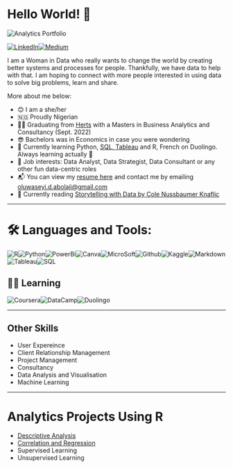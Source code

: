 # Hello World! 👋  

![Analytics Portfolio](https://user-images.githubusercontent.com/93743793/185815312-f2bb18c1-15e8-4180-a3fc-5699a0229993.jpg)

[![LinkedIn](https://img.shields.io/badge/LinkedIn-0077B5?style=for-the-badge&logo=linkedin&logoColor=white)](https://www.linkedin.com/in/oluwaseyi-abolaji)[![Medium](https://img.shields.io/badge/Medium-12100E?style=for-the-badge&logo=medium&logoColor=white)](https://medium.com/@abolajideborah)

I am a Woman in Data who really wants to change the world by creating better systems and processes for people. Thankfully, we have data to help with that. I am hoping to connect with more people interested in using data to solve big problems, learn and share. 

More about me below:
- 😊 I am a she/her
- 🇳🇬 Proudly Nigerian
- 👩‍🎓 Graduating from [Herts](https://www.herts.ac.uk) with a Masters in Business Analytics and Consultancy (Sept. 2022)
- 😎 Bachelors was in Economics in case you were wondering
- 💪 Currently learning Python, [SQL, Tableau](https://www.google.com/url?sa=t&rct=j&q=&esrc=s&source=web&cd=&cad=rja&uact=8&ved=2ahUKEwj3xorAm9n5AhWLN8AKHYFvDJwQFnoECAgQAQ&url=https%3A%2F%2Fwww.coursera.org%2Fprofessional-certificates%2Fgoogle-data-analytics&usg=AOvVaw2XvP900KPIKu1611eqZ7QH) and R, French on Duolingo. Always learning actually 😤
- 💼 Job interests: Data Analyst, Data Strategist, Data Consultant or any other fun data-centric roles
- 📬 You can view my [resume here](https://drive.google.com/file/d/18ooDwwpg1fW1kKVnNnfPEH5HIutoOAZe/view?usp=sharing) and contact me by emailing oluwaseyi.d.abolaji@gmail.com
- 📖 Currently reading [Storytelling with Data by Cole Nussbaumer Knaflic](https://www.amazon.co.uk/Storytelling-Data-Visualization-Business-Professionals/dp/1119002257)

---
# 🛠️ Languages and Tools:
![R](https://img.shields.io/badge/R-276DC3?style=for-the-badge&Color=white)![Python](https://img.shields.io/badge/Python-FFD43B?style=for-the-badge&logo=python&logoColor=blue)![PowerBi](https://img.shields.io/badge/PowerBI-F2C811?style=for-the-badge&logo=Power%20BI&logoColor=white)![Canva](https://img.shields.io/badge/Canva-%2300C4CC.svg?&style=for-the-badge&logo=Canva&logoColor=white)![MicroSoft](https://img.shields.io/badge/Microsoft-666666?style=for-the-badge&logo=microsoft&logoColor=white)![Github](https://user-images.githubusercontent.com/93743793/185816662-08440c56-bbf6-45db-94b6-51d138a8d8af.svg)![Kaggle](https://img.shields.io/badge/Kaggle-20BEFF?style=for-the-badge&logo=Kaggle&logoColor=white)![Markdown](https://user-images.githubusercontent.com/93743793/185816675-ebca6d9a-66f0-401b-a585-9796562227d7.svg)![Tableau](https://img.shields.io/badge/Tableau-E97627?style=for-the-badge&logo=Tableau&logoColor=white)![SQL](https://img.shields.io/badge/SQL-437ee5?style=for-the-badge&logo=sql&logoColor=blue)

## 👩‍🎓 Learning
![Coursera](https://img.shields.io/badge/Coursera-0056D2?style=for-the-badge&logo=Coursera&logoColor=white)![DataCamp](https://img.shields.io/badge/Datacamp-05192D?style=for-the-badge&logo=datacamp&logoColor=65FF8F)![Duolingo](https://img.shields.io/badge/Duolingo-%234DC730.svg?style=for-the-badge&logo=Duolingo&logoColor=white)

---
## Other Skills
- User Expereince 
- Client Relationship Management
- Project Management 
- Consultancy
- Data Analysis and Visualisation
- Machine Learning

---
# Analytics Projects Using R
- [Descriptive Analysis](https://drive.google.com/file/d/1efv4ztgJ_ed_BigzQp19xpZdrbsI8Yrs/view?usp=sharing)
- [Correlation and Regression](https://drive.google.com/file/d/1bMcH9Aq-AY1bl9AJyq5KA_ONswIw8d3y/view?usp=sharing)
- Supervised Learning
- Unsupervised Learning








